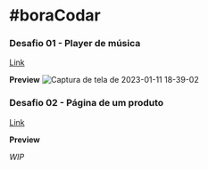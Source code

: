 # #boraCodar

### Desafio 01 - Player de música

[Link](https://acmesquita.github.io/bora-codar/01-player-music/)

**Preview**
![Captura de tela de 2023-01-11 18-39-02](https://user-images.githubusercontent.com/15862643/211923478-4976dd26-c035-4b01-bb0d-144da0a9b5ce.png)


### Desafio 02 - Página de um produto

[Link](https://acmesquita.github.io/bora-codar/02-product-page/)

**Preview**

_WIP_
